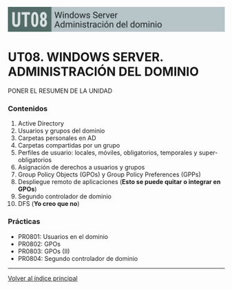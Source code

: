 ![Carátula UT08](imgs/caratula_ut08.png)

# UT08. WINDOWS SERVER. ADMINISTRACIÓN DEL DOMINIO

PONER EL RESUMEN DE LA UNIDAD

### Contenidos

1. Active Directory
2. Usuarios y grupos del dominio
3. Carpetas personales en AD
4. Carpetas compartidas por un grupo
5. Perfiles de usuario: locales, móviles, obligatorios, temporales y super-obligatorios
6. Asignación de derechos a usuarios y grupos
7. Group Policy Objects (GPOs) y Group Policy Preferences (GPPs)
8. Despliegue remoto de aplicaciones (**Esto se puede quitar o integrar en GPOs**)
9. Segundo controlador de dominio
10. DFS (**Yo creo que no**)


### Prácticas

- PR0801: Usuarios en el dominio
- PR0802: GPOs
- PR0803: GPOs (II)
- PR0804: Segundo controlador de dominio



***
[Volver al índice principal](../index.md)